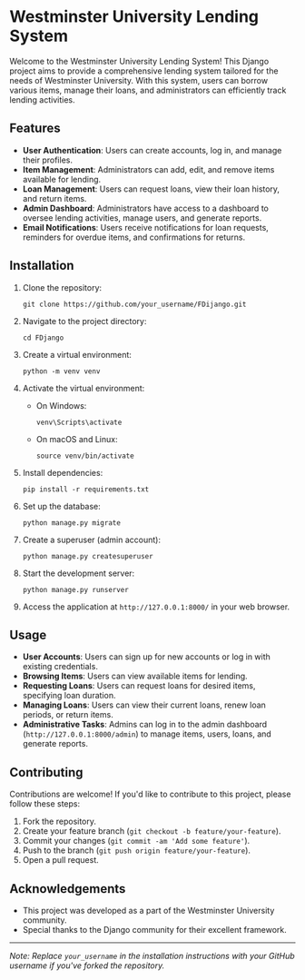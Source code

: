# Westminster University Lending System

Welcome to the Westminster University Lending System! This Django project aims to provide a comprehensive lending system tailored for the needs of Westminster University. With this system, users can borrow various items, manage their loans, and administrators can efficiently track lending activities.

## Features

- **User Authentication**: Users can create accounts, log in, and manage their profiles.
- **Item Management**: Administrators can add, edit, and remove items available for lending.
- **Loan Management**: Users can request loans, view their loan history, and return items.
- **Admin Dashboard**: Administrators have access to a dashboard to oversee lending activities, manage users, and generate reports.
- **Email Notifications**: Users receive notifications for loan requests, reminders for overdue items, and confirmations for returns.

## Installation

1. Clone the repository:
    ```
    git clone https://github.com/your_username/FDijango.git
    ```

2. Navigate to the project directory:
    ```
    cd FDjango
    ```

3. Create a virtual environment:
    ```
    python -m venv venv
    ```

4. Activate the virtual environment:
    - On Windows:
        ```
        venv\Scripts\activate
        ```
    - On macOS and Linux:
        ```
        source venv/bin/activate
        ```

5. Install dependencies:
    ```
    pip install -r requirements.txt
    ```

6. Set up the database:
    ```
    python manage.py migrate
    ```

7. Create a superuser (admin account):
    ```
    python manage.py createsuperuser
    ```

8. Start the development server:
    ```
    python manage.py runserver
    ```

9. Access the application at `http://127.0.0.1:8000/` in your web browser.

## Usage

- **User Accounts**: Users can sign up for new accounts or log in with existing credentials.
- **Browsing Items**: Users can view available items for lending.
- **Requesting Loans**: Users can request loans for desired items, specifying loan duration.
- **Managing Loans**: Users can view their current loans, renew loan periods, or return items.
- **Administrative Tasks**: Admins can log in to the admin dashboard (`http://127.0.0.1:8000/admin`) to manage items, users, loans, and generate reports.

## Contributing

Contributions are welcome! If you'd like to contribute to this project, please follow these steps:

1. Fork the repository.
2. Create your feature branch (`git checkout -b feature/your-feature`).
3. Commit your changes (`git commit -am 'Add some feature'`).
4. Push to the branch (`git push origin feature/your-feature`).
5. Open a pull request.

## Acknowledgements

- This project was developed as a part of the Westminster University community.
- Special thanks to the Django community for their excellent framework.

---
*Note: Replace `your_username` in the installation instructions with your GitHub username if you've forked the repository.*
